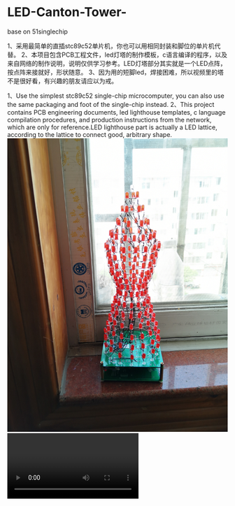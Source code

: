 # LED-Canton-Tower-
base on 51singlechip

1、采用最简单的直插stc89c52单片机，你也可以用相同封装和脚位的单片机代替。
2、本项目包含PCB工程文件，led灯塔的制作模板，c语言编译的程序，以及来自网络的制作说明，说明仅供学习参考。LED灯塔部分其实就是一个LED点阵，按点阵来接就好，形状随意。
3、因为用的短脚led，焊接困难，所以视频里的塔不是很好看，有兴趣的朋友请应以为戒。

1、Use the simplest stc89c52 single-chip microcomputer, you can also use the same packaging and foot of the single-chip instead.
2、This project contains PCB engineering documents, led lighthouse templates, c language compilation procedures, and production instructions from the network, which are only for reference.LED lighthouse part is actually a LED lattice, according to the lattice to connect good, arbitrary shape.
![IMG_20200518_140608.jpg](https://github.com/pp55m/LED-Canton-Tower-/blob/master/IMG_20200518_140608.jpg)
![展示视频.mp4](https://github.com/pp55m/LED-Canton-Tower-/blob/master/展示视频.mp4)
